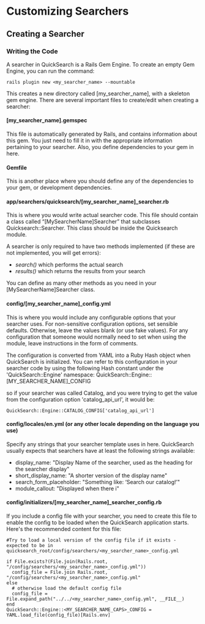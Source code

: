 # Customizing Searchers

## Creating a Searcher

### Writing the Code

A searcher in QuickSearch is a Rails Gem Engine. To create an empty Gem Engine, you can run the command:

    rails plugin new <my_searcher_name> --mountable

This creates a new directory called [my_searcher_name], with a skeleton gem engine. There are several important files to create/edit when creating a searcher:

#### [my_searcher_name].gemspec

This file is automatically generated by Rails, and contains information about this gem. You just need to fill it in with the appropriate information pertaining to your searcher. Also, you define dependencies to your gem in here.

#### Gemfile

This is another place where you should define any of the dependencies to your gem, or development dependencies.

#### app/searchers/quicksearch/[my_searcher_name]_searcher.rb

This is where you would write actual searcher code. This file should contain a class called “[MySearcherName]Searcher” that subclasses Quicksearch::Searcher. This class should be inside the Quicksearch module.

A searcher is only required to have two methods implemented (if these are not implemented, you will get errors):

- _search()_ which performs the actual search
- _results()_ which returns the results from your search

You can define as many other methods as you need in your [MySearcherName]Searcher class.

#### config/[my_searcher_name]_config.yml

This is where you would include any configurable options that your searcher uses. For non-sensitive configuration options, set sensible defaults. Otherwise, leave the values blank (or use fake values). For any configuration that someone would normally need to set when using the module, leave instructions in the form of comments.

The configuration is converted from YAML into a Ruby Hash object when QuickSearch is initialized. You can refer to this configuration in your searcher code by using the following Hash constant under the 'QuickSearch::Engine' namespace: QuickSearch::Engine::[MY_SEARCHER_NAME]_CONFIG

so if your searcher was called Catalog, and you were trying to get the value from the configuration option 'catalog_api_url', it would be:

    QuickSearch::Engine::CATALOG_CONFIG['catalog_api_url']

#### config/locales/en.yml (or any other locale depending on the language you use)

Specify any strings that your searcher template uses in here. QuickSearch usually expects that searchers have at least the following strings available:

- display_name: "Display Name of the searcher, used as the heading for the searcher display"
- short_display_name: "A shorter version of the display name"
- search_form_placeholder: "Something like: ‘Search our catalog!’"
- module_callout: "Displayed when there i"

#### config/initializers/[my_searcher_name]_searcher_config.rb

If you include a config file with your searcher, you need to create this
file to enable the config to be loaded when the QuickSearch application
starts. Here's the recommended content for this file:

    #Try to load a local version of the config file if it exists - expected to be in quicksearch_root/config/searchers/<my_searcher_name>_config.yml

    if File.exists?(File.join(Rails.root, "/config/searchers/<my_searcher_name>_config.yml"))
      config_file = File.join Rails.root, "/config/searchers/<my_searcher_name>_config.yml"
    else
      # otherwise load the default config file
      config_file = File.expand_path("../../<my_searcher_name>_config.yml", __FILE__)
    end
    QuickSearch::Engine::<MY_SEARCHER_NAME_CAPS>_CONFIG = YAML.load_file(config_file)[Rails.env]


